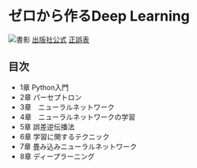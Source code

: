 # ゼロから作るDeep Learning
![書影](https://www.oreilly.co.jp/books/images/picture_large978-4-87311-758-4.jpeg)
[出版社公式](https://www.oreilly.co.jp/books/9784873117584/)
[正誤表](https://github.com/oreilly-japan/deep-learning-from-scratch/wiki/errata)

## 目次
- 1章 Python入門
- 2章 パーセプトロン
- 3章　ニューラルネットワーク
- 4章　ニューラルネットワークの学習
- 5章 誤差逆伝播法
- 6章 学習に関するテクニック
- 7章 畳み込みニューラルネットワーク
- 8章 ディープラーニング